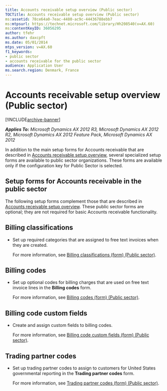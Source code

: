 ```yaml
---
title: Accounts receivable setup overview (Public sector)
TOCTitle: Accounts receivable setup overview (Public sector)
ms:assetid: 78ce64a0-7eac-4480-ac9c-44436788ebb7
ms:mtpsurl: https://technet.microsoft.com/library/Hh208540(v=AX.60)
ms:contentKeyID: 36056295
author: tfehr
ms.author: daxcpft
ms.date: 05/01/2014
mtps_version: v=AX.60
f1_keywords:
- public sector
- accounts receivable for the public sector
audience: Application User
ms.search.region: Denmark, France
---
```


# Accounts receivable setup overview (Public sector) 


[!INCLUDE[archive-banner](includes/archive-banner.md)]


_**Applies To:** Microsoft Dynamics AX 2012 R3, Microsoft Dynamics AX 2012 R2, Microsoft Dynamics AX 2012 Feature Pack, Microsoft Dynamics AX 2012_

In addition to the main setup forms for Accounts receivable that are described in [Accounts receivable setup overview](accounts-receivable-setup-overview.md), several specialized setup forms are available to public sector organizations. These forms are available only if the configuration key for Public Sector is selected.

## Setup forms for Accounts receivable in the public sector

The following setup forms complement those that are described in [Accounts receivable setup overview](accounts-receivable-setup-overview.md). These public sector forms are optional; they are not required for basic Accounts receivable functionality.

## Billing classifications

  - Set up required categories that are assigned to free text invoices when they are created.
    
    For more information, see [Billing classifications (form) (Public sector)](https://technet.microsoft.com/library/hh208608\(v=ax.60\)).

## Billing codes

  - Set up optional codes for billing charges that are used on free text invoice lines in the **Billing codes** form.
    
    For more information, see [Billing codes (form) (Public sector)](https://technet.microsoft.com/library/hh208543\(v=ax.60\)).

## Billing code custom fields

  - Create and assign custom fields to billing codes.
    
    For more information, see [Billing code custom fields (form) (Public sector)](https://technet.microsoft.com/library/hh208512\(v=ax.60\)).

## Trading partner codes

  - Set up trading partner codes to assign to customers for United States governmental reporting in the **Trading partner codes** form.
    
    For more information, see [Trading partner codes (form) (Public sector)](https://technet.microsoft.com/library/hh208574\(v=ax.60\)).

  


